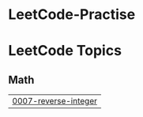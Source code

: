 # LeetCode-Practise
<!---LeetCode Topics Start-->
# LeetCode Topics
## Math
|  |
| ------- |
| [0007-reverse-integer](https://github.com/HarshSahuH/DSA-Questions/tree/master/0007-reverse-integer) |
<!---LeetCode Topics End-->